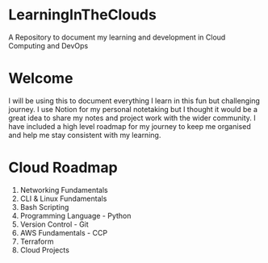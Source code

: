 # LearningInTheClouds
A Repository to document my learning and development in Cloud Computing and DevOps

# Welcome 
I will be using this to document everything I learn in this fun but challenging journey. I use Notion for my personal notetaking but I thought it would be a great idea to share my notes and project work with the wider community. I have included a high level roadmap for my journey to keep me organised and help me stay consistent with my learning.

# Cloud Roadmap
1. Networking Fundamentals
2. CLI & Linux Fundamentals
3. Bash Scripting
4. Programming Language - Python
5. Version Control - Git
6. AWS Fundamentals - CCP
7. Terraform
8. Cloud Projects

